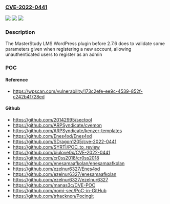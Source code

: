 ### [CVE-2022-0441](https://cve.mitre.org/cgi-bin/cvename.cgi?name=CVE-2022-0441)
![](https://img.shields.io/static/v1?label=Product&message=MasterStudy%20LMS%20%E2%80%93%20WordPress%20LMS%20Plugin&color=blue)
![](https://img.shields.io/static/v1?label=Version&message=2.7.6%3C%202.7.6%20&color=brighgreen)
![](https://img.shields.io/static/v1?label=Vulnerability&message=CWE-269%20Improper%20Privilege%20Management&color=brighgreen)

### Description

The MasterStudy LMS WordPress plugin before 2.7.6 does to validate some parameters given when registering a new account, allowing unauthenticated users to register as an admin

### POC

#### Reference
- https://wpscan.com/vulnerability/173c2efe-ee9c-4539-852f-c242b4f728ed

#### Github
- https://github.com/20142995/sectool
- https://github.com/ARPSyndicate/cvemon
- https://github.com/ARPSyndicate/kenzer-templates
- https://github.com/Enes4xd/Enes4xd
- https://github.com/SDragon1205/cve-2022-0441
- https://github.com/SYRTI/POC_to_review
- https://github.com/biulove0x/CVE-2022-0441
- https://github.com/cr0ss2018/cr0ss2018
- https://github.com/enesamaafkolan/enesamaafkolan
- https://github.com/ezelnur6327/Enes4xd
- https://github.com/ezelnur6327/enesamaafkolan
- https://github.com/ezelnur6327/ezelnur6327
- https://github.com/manas3c/CVE-POC
- https://github.com/nomi-sec/PoC-in-GitHub
- https://github.com/trhacknon/Pocingit

